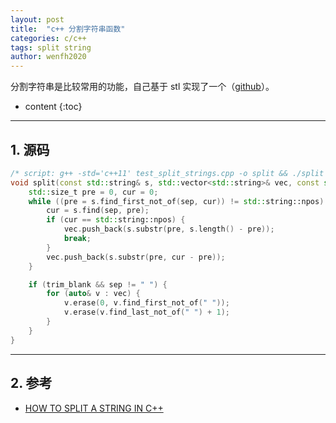```yaml
---
layout: post
title:  "c++ 分割字符串函数"
categories: c/c++
tags: split string
author: wenfh2020
---
```


分割字符串是比较常用的功能，自己基于 stl 实现了一个（[github](https://github.com/wenfh2020/c_test/blob/master/normal/test_split_strings.cpp)）。



* content
{:toc}

---

## 1. 源码

```c++
/* script: g++ -std='c++11' test_split_strings.cpp -o split && ./split */
void split(const std::string& s, std::vector<std::string>& vec, const std::string& sep = " ", bool trim_blank = true) {
    std::size_t pre = 0, cur = 0;
    while ((pre = s.find_first_not_of(sep, cur)) != std::string::npos) {
        cur = s.find(sep, pre);
        if (cur == std::string::npos) {
            vec.push_back(s.substr(pre, s.length() - pre));
            break;
        }
        vec.push_back(s.substr(pre, cur - pre));
    }

    if (trim_blank && sep != " ") {
        for (auto& v : vec) {
            v.erase(0, v.find_first_not_of(" "));
            v.erase(v.find_last_not_of(" ") + 1);
        }
    }
}
```

---

## 2. 参考

* [HOW TO SPLIT A STRING IN C++](http://www.martinbroadhurst.com/how-to-split-a-string-in-c.html)
